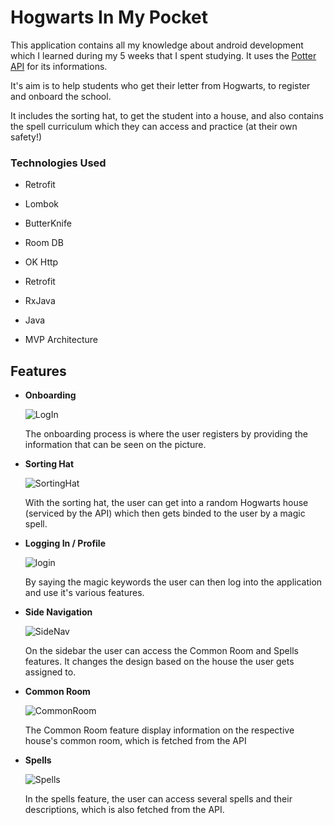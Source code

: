 
# Hogwarts In My Pocket



This application contains all my knowledge about android development which I learned during my 5 weeks that I spent studying.  It uses the [Potter API](https://potterapi.com) for its informations.

It's aim is to help students who get their letter from Hogwarts, to register and onboard the school.

It includes the sorting hat, to get the student into a house, and also contains the spell curriculum which they can access and practice (at their own safety!)



### Technologies Used
 
- Retrofit
 
- Lombok
 
- ButterKnife
 
- Room DB
 
- OK Http
 
- Retrofit
 
- RxJava
 
- Java
 
- MVP Architecture



## Features

- **Onboarding**

	![LogIn](https://i.imgur.com/k9B9JIE.jpg?1)

	 The onboarding process is where the user registers by providing the information that can be seen on the picture.



-  **Sorting Hat**

	![SortingHat](https://i.imgur.com/aTWu3Ql.jpg)

	With the sorting hat, the user can get into a random Hogwarts house (serviced by the API) which then gets binded to the user by a magic spell.


-  **Logging In / Profile**


	![login](https://i.imgur.com/cZ5sUQa.jpg?1)

	By saying the magic keywords the user can then log into the application and use it's various features.



- **Side Navigation**


	![SideNav](https://i.imgur.com/Ecvu6IB.jpg?1)

	On the sidebar the user can access the Common Room and Spells features. It changes the design based on the house the user gets assigned to.


 -  **Common Room**
	
	![CommonRoom](https://i.imgur.com/xmwokar.jpg?1)

	The Common Room feature display information on the respective house's common room, which is fetched from the API
	

 
- **Spells**

	 ![Spells](https://i.imgur.com/fHoWd9x.jpg?1)

	 In the spells feature, the user can access several spells and their descriptions, which is also fetched from the API.

	
